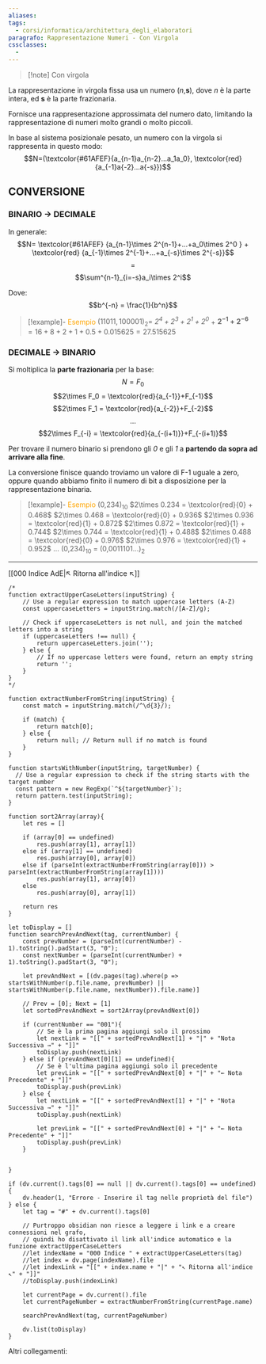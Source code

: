 ```yaml
---
aliases: 
tags:
  - corsi/informatica/architettura_degli_elaboratori
paragrafo: Rappresentazione Numeri - Con Virgola
cssclasses:
  - 
---
```

> [!note] Con virgola

La rappresentazione in virgola fissa usa un numero (*n*,**s**), dove *n* è la parte intera, ed **s** è la parte frazionaria.

Fornisce una rappresentazione approssimata del numero dato, limitando la rappresentazione di numeri molto grandi o molto piccoli.

In base al sistema posizionale pesato, un numero con la virgola si rappresenta in questo modo:
$$N=(\textcolor{#61AFEF}{a_{n-1}a_{n-2}...a_1a_0}, \textcolor{red}{a_{-1}a{-2}...a{-s}})$$

## CONVERSIONE

### BINARIO → DECIMALE
In generale:
$$N= \textcolor{#61AFEF} {a_{n-1}\times 2^{n-1}+...+a_0\times 2^0 } + \textcolor{red} {a_{-1}\times 2^{-1}+...+a_{-s}\times 2^{-s}}$$ $$=$$ $$\sum^{n-1}_{i=-s}a_i\times 2^i$$

Dove:
$$b^{-n} = \frac{1}{b^n}$$

> [!example]- <font color="orange">Esempio</font>
$(11011,100001)_2 =$ *$2^4+2^3+2^1+2^0$* $+$ **$2^{-1}+2^{-6}$** $= 16+8+2+1+0.5+0.015625 = 27.515625$

### DECIMALE → BINARIO
Si moltiplica la **parte frazionaria** per la base:
$$N=F_0$$
$$2\times F_0 = \textcolor{red}{a_{-1}}+F_{-1}$$
$$2\times F_1 = \textcolor{red}{a_{-2}}+F_{-2}$$
$$...$$
$$2\times F_{-i} = \textcolor{red}{a_{-(i+1)}}+F_{-(i+1)}$$

Per trovare il numero binario si prendono gli *0* e gli *1* a **partendo da sopra ad arrivare alla fine**.

La conversione finisce quando troviamo un valore di F-1 uguale a zero, oppure quando abbiamo finito il numero di bit a disposizione per la rappresentazione binaria.

> [!example]- <font color="orange">Esempio</font>
(0,234)<sub>10</sub>
$2\times 0.234 = \textcolor{red}{0} + 0.468$
$2\times 0.468 = \textcolor{red}{0} + 0.936$
$2\times 0.936 = \textcolor{red}{1} + 0.872$
$2\times 0.872 = \textcolor{red}{1} + 0.744$
$2\times 0.744 = \textcolor{red}{1} + 0.488$
$2\times 0.488 = \textcolor{red}{0} + 0.976$
$2\times 0.976 = \textcolor{red}{1} + 0.952$
$...$
(0,234)<sub>10</sub> = (0,0011101...)<sub>2</sub>


___
[[000 Indice AdE|↖ Ritorna all'indice ↖]]

```dataviewjs
/*
function extractUpperCaseLetters(inputString) {
	// Use a regular expression to match uppercase letters (A-Z)
	const uppercaseLetters = inputString.match(/[A-Z]/g);
	
	// Check if uppercaseLetters is not null, and join the matched letters into a string
	if (uppercaseLetters !== null) {
		return uppercaseLetters.join('');
	} else {
	    // If no uppercase letters were found, return an empty string
	    return '';
	}
}
*/

function extractNumberFromString(inputString) {
	const match = inputString.match(/^\d{3}/);
	
	if (match) {
		return match[0];
	} else {
		return null; // Return null if no match is found
	}
}

function startsWithNumber(inputString, targetNumber) {
  // Use a regular expression to check if the string starts with the target number
  const pattern = new RegExp(`^${targetNumber}`);
  return pattern.test(inputString);
}

function sort2Array(array){
	let res = []
	
	if (array[0] == undefined)
		res.push(array[1], array[1])
	else if (array[1] == undefined)
		res.push(array[0], array[0])
	else if (parseInt(extractNumberFromString(array[0])) > parseInt(extractNumberFromString(array[1])))
		res.push(array[1], array[0])
	else
		res.push(array[0], array[1])
	
	return res
}

let toDisplay = []
function searchPrevAndNext(tag, currentNumber) {
	const prevNumber = (parseInt(currentNumber) - 1).toString().padStart(3, "0");
	const nextNumber = (parseInt(currentNumber) + 1).toString().padStart(3, "0");
	
	let prevAndNext = [(dv.pages(tag).where(p => startsWithNumber(p.file.name, prevNumber) || startsWithNumber(p.file.name, nextNumber)).file.name)]
	
	// Prev = [0]; Next = [1]
	let sortedPrevAndNext = sort2Array(prevAndNext[0])
	
	if (currentNumber == "001"){ 
		// Se è la prima pagina aggiungi solo il prossimo
		let nextLink = "[[" + sortedPrevAndNext[1] + "|" + "Nota Successiva →" + "]]"
		toDisplay.push(nextLink)
	} else if (prevAndNext[0][1] == undefined){
		// Se è l'ultima pagina aggiungi solo il precedente
		let prevLink = "[[" + sortedPrevAndNext[0] + "|" + "← Nota Precedente" + "]]"
		toDisplay.push(prevLink)
	} else {
		let nextLink = "[[" + sortedPrevAndNext[1] + "|" + "Nota Successiva →" + "]]"
		toDisplay.push(nextLink)
		
		let prevLink = "[[" + sortedPrevAndNext[0] + "|" + "← Nota Precedente" + "]]"
		toDisplay.push(prevLink)
	}
	
	
}

if (dv.current().tags[0] == null || dv.current().tags[0] == undefined){
	dv.header(1, "Errore - Inserire il tag nelle proprietà del file")
} else {
	let tag = "#" + dv.current().tags[0]

	// Purtroppo obsidian non riesce a leggere i link e a creare connessioni nel grafo,
	// quindi ho disattivato il link all'indice automatico e la funzione extractUpperCaseLetters
	//let indexName = "000 Indice " + extractUpperCaseLetters(tag)
	//let index = dv.page(indexName).file
	//let indexLink = "[[" + index.name + "|" + "↖ Ritorna all'indice ↖" + "]]"
	//toDisplay.push(indexLink)
	
	let currentPage = dv.current().file
	let currentPageNumber = extractNumberFromString(currentPage.name)
	
	searchPrevAndNext(tag, currentPageNumber)
	
	dv.list(toDisplay)
}
```

Altri collegamenti: 